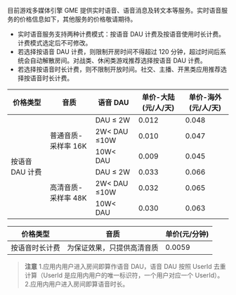 目前游戏多媒体引擎 GME 提供实时语音、语音消息及转文本等服务。实时语音服务的价格信息如下，其他服务的价格敬请期待。
- 实时语音服务支持两种计费模式：按语音 DAU 计费及按语音使用时长计费。计费模式选定后不可修改。
- 若选择按语音 DAU 计费，则限制开房时间不得超过 120 分钟，超过时间后系统会自动解散房间。对战类、休闲类游戏推荐选择按语音 DAU 计费。
- 若选择按语音时长计费，则不限制开放时间。社交、主播、开黑类应用推荐选择按语音时长计费。

<div class="tab-content-detail">
                    <div class="price-content width-full">
                        <div class="tab-content-detail">
                    <div class="summary-content">
                        <table class="comparison-table">
                            <colgroup>
                                <col class="col1">
                                <col class="col2">
                                <col class="col3">
                                <col class="col4">
                                <col class="col5">
                                <col class="col6">
                            </colgroup>
                            <thead>
                            <!--第一行标题 start-->
                            <tr>                             
                                <th class="tb-title">价格类型</th>
                                <th class="tb-title">音质</th>
                                <th class="tb-title">语音 DAU</th>
                                <th class="tb-title">单价-大陆(元/人/天)</th>
                                <th class="tb-title">单价-海外(元/人/天)</th>
                            </tr>
                            <!--第一行标题 end-->
                            </thead>
                            <tbody>
                            <!--每个tr标签内为一行-->
                            <!--第一行 start-->
                            <!--无论多少行，无论最后一行是否需要灰色背景，一定要保证使用下面的代码作为第一行的代码-->
                            <tr>                            
                               <td rowspan="6">
                                    <div class="info">按语音 DAU 计费</div>
                                </td>
                                <td rowspan="3">
                                    <div class="info">
                                        普通音质-采样率 16K
                                    </div>
                                </td>
                                <td>
                                    <div class="info">
                                        DAU ≤ 2W
                                    </div>
                                </td>
                                <td>
                                    <div class="info">
                                        0.012
                                    </div>
                                </td>
                                <td>
                                    <div class="info">
                                        0.048
                                    </div>
                                </td>
                            </tr>
                            <tr>
                                <td>
                                    <div class="info">
                                        2W&lt; DAU ≤10W
                                    </div>
                                </td>
                                <td>
                                    <div class="info">
                                        0.010
                                    </div>
                                </td>
                                <td>
                                    <div class="info">
                                        0.047
                                    </div>
                                </td>
                            </tr>
                            <tr>
                                <td>
                                    <div class="info">
                                        10W&lt; DAU
                                    </div>
                                </td>
                                <td>
                                    <div class="info">
                                        0.009
                                    </div>
                                </td>
                                <td>
                                    <div class="info">
                                        0.045
                                    </div>
                                </td>
                            </tr>
                            <tr>
                                <td rowspan="3">
                                    <div class="info">
                                        高清音质-采样率 48K
                                    </div>
                                </td>
                                <td>
                                    <div class="info">
                                        DAU ≤ 2W
                                    </div>
                                </td>
                                <td>
                                    <div class="info">
                                        0.033
                                    </div>
                                </td>
                                <td>
                                    <div class="info">
                                        0.066
                                    </div>
                                </td>
                            </tr>
                            <tr>
                                <td>
                                    <div class="info">
                                        2W&lt; DAU ≤10W
                                    </div>
                                </td>
                                <td>
                                    <div class="info">
                                        0.032
                                    </div>
                                </td>
                                <td>
                                    <div class="info">
                                        0.065
                                    </div>
                                </td>
                            </tr>
                            <tr>
                                <td>
                                    <div class="info">
                                        10W&lt; DAU
                                    </div>
                                </td>
                                <td>
                                    <div class="info">
                                        0.030
                                    </div>
                                </td>
                                <td>
                                    <div class="info">
                                        0.063
                                    </div>
                                </td>
                            </tr>
                            <!--第一行 end-->
                            </tbody>
                        </table>
                    </div>
                </div>
                    </div>
                </div>
<div class="tab-content-detail">
                    <div class="price-content width-full">
                        <div class="tab-content-detail">
                            <div class="summary-content">
                                <table class="comparison-table">
                                    <colgroup>
                                        <col class="col1">
                                        <col class="col2">
                                        <col class="col3">
                                        <col class="col4">
                                    </colgroup>
                                    <thead>
                                    <!--第一行标题 start-->
                                    <tr>                                
                                        <th class="tb-title">价格类型</th>
                                        <th class="tb-title">音质</th>
                                        <th class="tb-title">单价(元/分钟)</th>
                                    </tr>
                                    <!--第一行标题 end-->
                                    </thead>
                                    <tbody>
                                    <!--每个tr标签内为一行-->
                                    <!--第一行 start-->
                                    <!--无论多少行，无论最后一行是否需要灰色背景，一定要保证使用下面的代码作为第一行的代码-->
                                    <tr>                                      
                                        <td>
                                            <div class="info">按语音时长计费</div>
                                        </td>
                                        <td>
                                            <div class="info">
                                                为保证效果，只提供高清音质
                                            </div>
                                        </td>
                                        <td>
                                            <div class="info">
                                               0.0059
                                            </div>
                                        </td>
                                    </tr>
                                    <!--第一行 end-->
                                    </tbody>
                                </table>
                            </div>
                        </div>
                    </div>
                </div>

>**注意**
1.应用内用户进入房间即算作语音 DAU，语音 DAU 按照 UserId 去重计算（UserId 是应用内用户的唯一标识符，一个用户对应一个 UserId）。
2.应用内用户进入房间即算语音时长。
